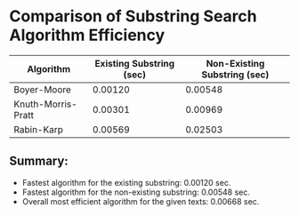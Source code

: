 
# Comparison of Substring Search Algorithm Efficiency

| Algorithm           | Existing Substring (sec) | Non-Existing Substring (sec) |
|---------------------|--------------------------|------------------------------|
| Boyer-Moore         | 0.00120         | 0.00548         |
| Knuth-Morris-Pratt  | 0.00301               | 0.00969              |
| Rabin-Karp          | 0.00569         | 0.02503        |

## Summary:
- Fastest algorithm for the existing substring: 0.00120 sec.
- Fastest algorithm for the non-existing substring: 0.00548 sec.
- Overall most efficient algorithm for the given texts: 0.00668 sec.
